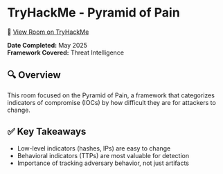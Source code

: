 # TryHackMe - Pyramid of Pain

🔗 [View Room on TryHackMe](https://tryhackme.com/room/pyramidofpain)

**Date Completed:** May 2025  
**Framework Covered:** Threat Intelligence

## 🔍 Overview
This room focused on the Pyramid of Pain, a framework that categorizes indicators of compromise (IOCs) by how difficult they are for attackers to change.

## ✅ Key Takeaways
- Low-level indicators (hashes, IPs) are easy to change
- Behavioral indicators (TTPs) are most valuable for detection
- Importance of tracking adversary behavior, not just artifacts
